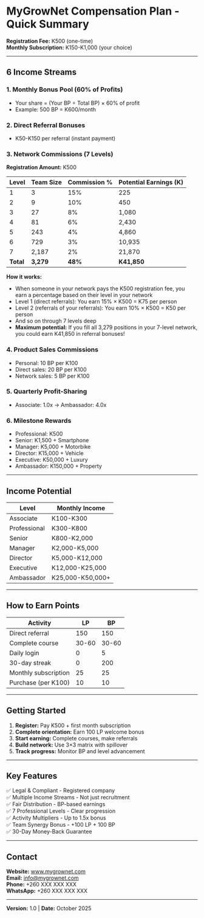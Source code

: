 # MyGrowNet Compensation Plan - Quick Summary

**Registration Fee:** K500 (one-time)  
**Monthly Subscription:** K150-K1,000 (your choice)

---

## 6 Income Streams

### 1. Monthly Bonus Pool (60% of Profits)
- Your share = (Your BP ÷ Total BP) × 60% of profit
- Example: 500 BP = K600/month

### 2. Direct Referral Bonuses
- K50-K150 per referral (instant payment)

### 3. Network Commissions (7 Levels)

**Registration Amount:** K500

| Level | Team Size | Commission % | Potential Earnings (K) |
|-------|-----------|--------------|------------------------|
| 1 | 3 | 15% | 225 |
| 2 | 9 | 10% | 450 |
| 3 | 27 | 8% | 1,080 |
| 4 | 81 | 6% | 2,430 |
| 5 | 243 | 4% | 4,860 |
| 6 | 729 | 3% | 10,935 |
| 7 | 2,187 | 2% | 21,870 |
| **Total** | **3,279** | **48%** | **K41,850** |

**How it works:**
- When someone in your network pays the K500 registration fee, you earn a percentage based on their level in your network
- Level 1 (direct referrals): You earn 15% × K500 = K75 per person
- Level 2 (referrals of your referrals): You earn 10% × K500 = K50 per person
- And so on through 7 levels deep
- **Maximum potential:** If you fill all 3,279 positions in your 7-level network, you could earn K41,850 in referral bonuses!

### 4. Product Sales Commissions
- Personal: 10 BP per K100
- Direct sales: 20 BP per K100
- Network sales: 5 BP per K100

### 5. Quarterly Profit-Sharing
- Associate: 1.0x → Ambassador: 4.0x

### 6. Milestone Rewards
- Professional: K500
- Senior: K1,500 + Smartphone
- Manager: K5,000 + Motorbike
- Director: K15,000 + Vehicle
- Executive: K50,000 + Luxury
- Ambassador: K150,000 + Property

---

## Income Potential

| Level | Monthly Income |
|-------|----------------|
| Associate | K100-K300 |
| Professional | K300-K800 |
| Senior | K800-K2,000 |
| Manager | K2,000-K5,000 |
| Director | K5,000-K12,000 |
| Executive | K12,000-K25,000 |
| Ambassador | K25,000-K50,000+ |

---

## How to Earn Points

| Activity | LP | BP |
|----------|----|----|
| Direct referral | 150 | 150 |
| Complete course | 30-60 | 30-60 |
| Daily login | 0 | 5 |
| 30-day streak | 0 | 200 |
| Monthly subscription | 25 | 25 |
| Purchase (per K100) | 10 | 10 |

---

## Getting Started

1. **Register:** Pay K500 + first month subscription
2. **Complete orientation:** Earn 100 LP welcome bonus
3. **Start earning:** Complete courses, make referrals
4. **Build network:** Use 3×3 matrix with spillover
5. **Track progress:** Monitor BP and level advancement

---

## Key Features

✅ Legal & Compliant - Registered company  
✅ Multiple Income Streams - Not just recruitment  
✅ Fair Distribution - BP-based earnings  
✅ 7 Professional Levels - Clear progression  
✅ Activity Multipliers - Up to 1.5x bonus  
✅ Team Synergy Bonus - +100 LP + 100 BP  
✅ 30-Day Money-Back Guarantee

---

## Contact

**Website:** www.mygrownet.com  
**Email:** info@mygrownet.com  
**Phone:** +260 XXX XXX XXX  
**WhatsApp:** +260 XXX XXX XXX

---

**Version:** 1.0 | **Date:** October 2025
